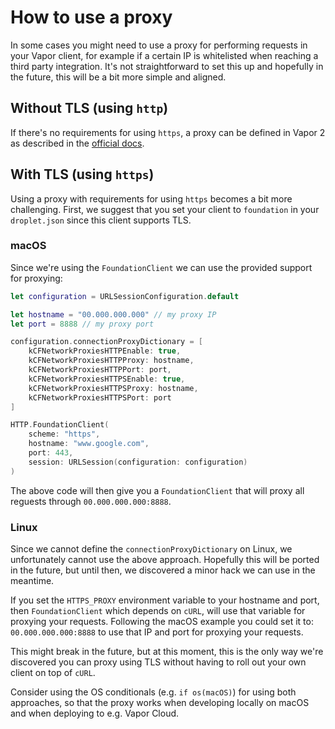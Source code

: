# How to use a proxy

In some cases you might need to use a proxy for performing requests in your Vapor client, for example if a certain IP is whitelisted when reaching a third party integration. It's not straightforward to set this up and hopefully in the future, this will be a bit more simple and aligned.

## Without TLS (using `http`)

If there's no requirements for using `https`, a proxy can be defined in Vapor 2 as described in the [official docs](https://docs.vapor.codes/2.0/http/client/#proxy).

## With TLS (using `https`)

Using a proxy with requirements for using `https` becomes a bit more challenging. First, we suggest that you set your client to `foundation` in your `droplet.json` since this client supports TLS.

### macOS

Since we're using the `FoundationClient` we can use the provided support for proxying:

```swift
let configuration = URLSessionConfiguration.default

let hostname = "00.000.000.000" // my proxy IP
let port = 8888 // my proxy port

configuration.connectionProxyDictionary = [
    kCFNetworkProxiesHTTPEnable: true,
    kCFNetworkProxiesHTTPProxy: hostname,
    kCFNetworkProxiesHTTPPort: port,
    kCFNetworkProxiesHTTPSEnable: true,
    kCFNetworkProxiesHTTPSProxy: hostname,
    kCFNetworkProxiesHTTPSPort: port
]

HTTP.FoundationClient(
    scheme: "https",
    hostname: "www.google.com",
    port: 443,
    session: URLSession(configuration: configuration)
)
```

The above code will then give you a `FoundationClient` that will proxy all reguests through `00.000.000.000:8888`.

### Linux

Since we cannot define the `connectionProxyDictionary` on Linux, we unfortunately cannot use the above approach. Hopefully this will be ported in the future, but until then, we discovered a minor hack we can use in the meantime.

If you set the `HTTPS_PROXY` environment variable to your hostname and port, then `FoundationClient` which depends on `cURL`, will use that variable for proxying your requests. Following the macOS example you could set it to: `00.000.000.000:8888` to use that IP and port for proxying your requests.

This might break in the future, but at this moment, this is the only way we're discovered you can proxy using TLS without having to roll out your own client on top of `cURL`.

Consider using the OS conditionals (e.g. `if os(macOS)`) for using both approaches, so that the proxy works when developing locally on macOS and when deploying to e.g. Vapor Cloud.
